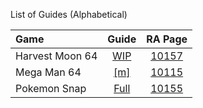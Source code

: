 List of Guides (Alphabetical) 

|Game|Guide|RA Page|
|:--|:--:|:--:|
|Harvest Moon 64|[WIP](Harvest-Moon-64-(Nintendo-64)-=Work-in-Progress=)|[10157](https://retroachievements.org/game/10157)|
|Mega Man 64|[[m]](Mega-Man-64-(Nintendo-64))|[10115](https://retroachievements.org/game/10115)|
|Pokemon Snap|[Full](Pokemon-Snap-(Nintendo-64))|[10155](https://retroachievements.org/game/10155)|